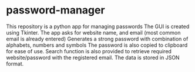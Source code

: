 # password-manager
This repository is a python app for managing passwords
The GUI is created using Tkinter.
The app asks for website name, and email (most common email is already entered)
Generates a strong password with combination of alphabets, numbers and symbols
The password is also copied to clipboard for ease of use.
Search function is also provided to retrieve required website/password with the registered email.
The data is stored in JSON format.
